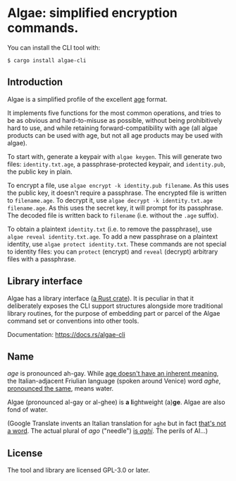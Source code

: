 # Algae: simplified encryption commands.

You can install the CLI tool with:

```console
$ cargo install algae-cli
```

## Introduction

Algae is a simplified profile of the excellent [age](https://age-encryption.org/v1) format.

It implements five functions for the most common operations, and tries to be as obvious and
hard-to-misuse as possible, without being prohibitively hard to use, and while retaining
forward-compatibility with age (all algae products can be used with age, but not all age
products may be used with algae).

To start with, generate a keypair with `algae keygen`. This will generate two files:
`identity.txt.age`, a passphrase-protected keypair, and `identity.pub`, the public key in plain.

To encrypt a file, use `algae encrypt -k identity.pub filename`. As this uses the public key, it
doesn't require a passphrase. The encrypted file is written to `filename.age`. To decrypt it,
use `algae decrypt -k identity.txt.age filename.age`. As this uses the secret key, it will
prompt for its passphrase. The decoded file is written back to `filename` (i.e. without the
`.age` suffix).

To obtain a plaintext `identity.txt` (i.e. to remove the passphrase), use
`algae reveal identity.txt.age`. To add a new passphrase on a plaintext identity, use
`algae protect identity.txt`. These commands are not special to identity files: you can
`protect` (encrypt) and `reveal` (decrypt) arbitrary files with a passphrase.

## Library interface

Algae has a library interface ([a Rust crate](https://docs.rs/algae-cli)). It is peculiar in that it
deliberately exposes the CLI support structures alongside more traditional library routines, for the
purpose of embedding part or parcel of the Algae command set or conventions into other tools.

Documentation: https://docs.rs/algae-cli

## Name

_age_ is pronounced ah-gay. While [age doesn't have an inherent meaning](https://github.com/FiloSottile/age/discussions/329),
the Italian-adjacent Friulian language (spoken around Venice) word _aghe_,
[pronounced the same](https://translate.google.com/?sl=it&text=aghe), means water.

Algae (pronounced al-gay or al-ghee) is **a** **l**ightweight (a)**ge**. Algae are also fond of water.

(Google Translate invents an Italian translation for `aghe` but in fact
[that's not a word](https://www.dizionario-italiano.it/dizionario-italiano.php?parola=aghe).
The actual plural of _ago_ ("needle") [is _aghi_](https://www.dizionario-italiano.it/dizionario-italiano.php?parola=ago).
The perils of AI…)

## License

The tool and library are licensed GPL-3.0 or later.
